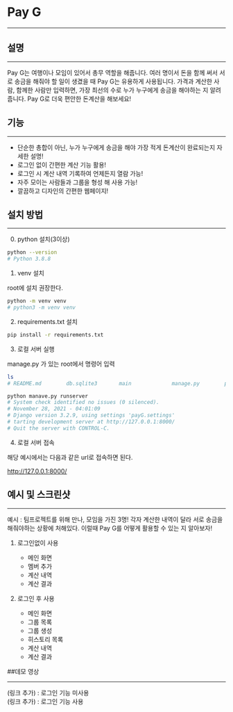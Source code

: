 # Pay G

---    

  
## 설명  

---  
Pay G는 여행이나 모임이 있어서 총무 역할을 해줍니다. 
여러 명이서 돈을 함께 써서 서로 송금을 해줘야 할 일이 생겼을 때 Pay G는 유용하게 사용됩니다.
가격과 계산한 사람, 함께한 사람만 입력하면, 가장 최선의 수로 누가 누구에게 송금을 해야하는 지 알려줍니다. 
Pay G로 더욱 편안한 돈계산을 해보세요!


## 기능

---

+ 단순한 총합이 아닌, 누가 누구에게 송금을 해야 가장 적게 돈계산이 완료되는지 자세한 설명!
+ 로그인 없이 간편한 계산 기능 활용!
+ 로그인 시 계산 내역 기록하여 언제든지 열람 가능!
+ 자주 모이는 사람들과 그룹을 형성 해 사용 가능!
+ 깔끔하고 디자인의 간편한 웹페이지!


## 설치 방법

---
0. python 설치(3이상)
```bash
python --version
# Python 3.8.8 

```
1. venv 설치 

root에 설치 권장한다.

```bash
python -m venv venv
# python3 -m venv venv 
```
2. requirements.txt 설치

```bash
pip install -r requirements.txt
```
3. 로컬 서버 실행

manage.py 가 있는 root에서 명령어 입력

```bash
ls
# README.md        db.sqlite3       main             manage.py        payG             requirements.txt venv

python manave.py runserver
# System check identified no issues (0 silenced).
# November 28, 2021 - 04:01:09
# Django version 3.2.9, using settings 'payG.settings'
# tarting development server at http://127.0.0.1:8000/
# Quit the server with CONTROL-C.
```

4. 로컬 서버 접속

해당 예시에서는 다음과 같은 url로 접속하면 된다.

http://127.0.0.1:8000/

## 예시 및 스크린샷

---
예시 : 팀프로젝트를 위해 만나, 모임을 가진 3명! 각자 계산한 내역이 달라 서로 송금을 해줘야하는 상황에 처해있다.
이럴때 Pay G를 어떻게 활용할 수 있는 지 알아보자!

1. 로그인없이 사용
    + 메인 화면
    + 멤버 추가
    + 계산 내역 
    + 계산 결과


2. 로그인 후 사용 
    + 메인 화면
    + 그룹 목록
    + 그룹 생성
    + 히스토리 목록
    + 계산 내역 
    + 계산 결과


##데모 영상

---

(링크 추가) : 로그인 기능 미사용  
(링크 추가) : 로그인 기능 사용





